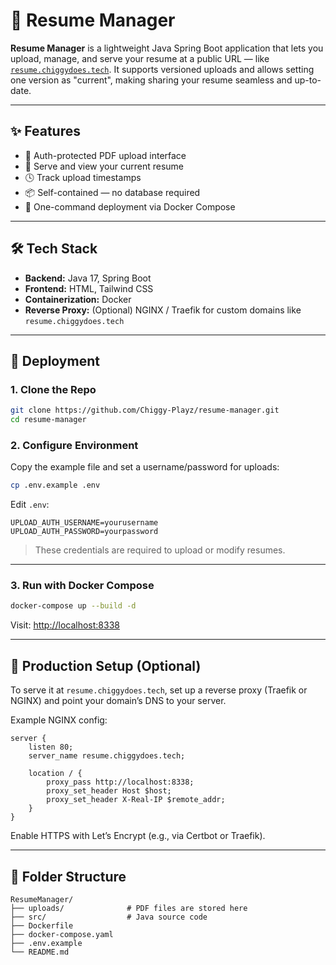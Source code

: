 
# 📄 Resume Manager

**Resume Manager** is a lightweight Java Spring Boot application that lets you upload, manage, and serve your resume at a public URL — like [`resume.chiggydoes.tech`](https://resume.chiggydoes.tech). It supports versioned uploads and allows setting one version as "current", making sharing your resume seamless and up-to-date.

---

## ✨ Features

- 🔐 Auth-protected PDF upload interface
- 📄 Serve and view your current resume
- 🕓 Track upload timestamps
- 📦 Self-contained — no database required
- 🚀 One-command deployment via Docker Compose

---

## 🛠️ Tech Stack

- **Backend:** Java 17, Spring Boot
- **Frontend:** HTML, Tailwind CSS
- **Containerization:** Docker
- **Reverse Proxy:** (Optional) NGINX / Traefik for custom domains like `resume.chiggydoes.tech`

---

## 🚀 Deployment

### 1. Clone the Repo

```bash
git clone https://github.com/Chiggy-Playz/resume-manager.git
cd resume-manager
```

### 2. Configure Environment

Copy the example file and set a username/password for uploads:

```bash
cp .env.example .env
```

Edit `.env`:

```env
UPLOAD_AUTH_USERNAME=yourusername
UPLOAD_AUTH_PASSWORD=yourpassword
```

> These credentials are required to upload or modify resumes.

---

### 3. Run with Docker Compose

```bash
docker-compose up --build -d
```

Visit: [http://localhost:8338](http://localhost:8338)

---

## 🔧 Production Setup (Optional)

To serve it at `resume.chiggydoes.tech`, set up a reverse proxy (Traefik or NGINX) and point your domain’s DNS to your server.

Example NGINX config:

```nginx
server {
    listen 80;
    server_name resume.chiggydoes.tech;

    location / {
        proxy_pass http://localhost:8338;
        proxy_set_header Host $host;
        proxy_set_header X-Real-IP $remote_addr;
    }
}
```

Enable HTTPS with Let’s Encrypt (e.g., via Certbot or Traefik).

---

## 📁 Folder Structure

```
ResumeManager/
├── uploads/              # PDF files are stored here
├── src/                  # Java source code
├── Dockerfile
├── docker-compose.yaml
├── .env.example
└── README.md
```
